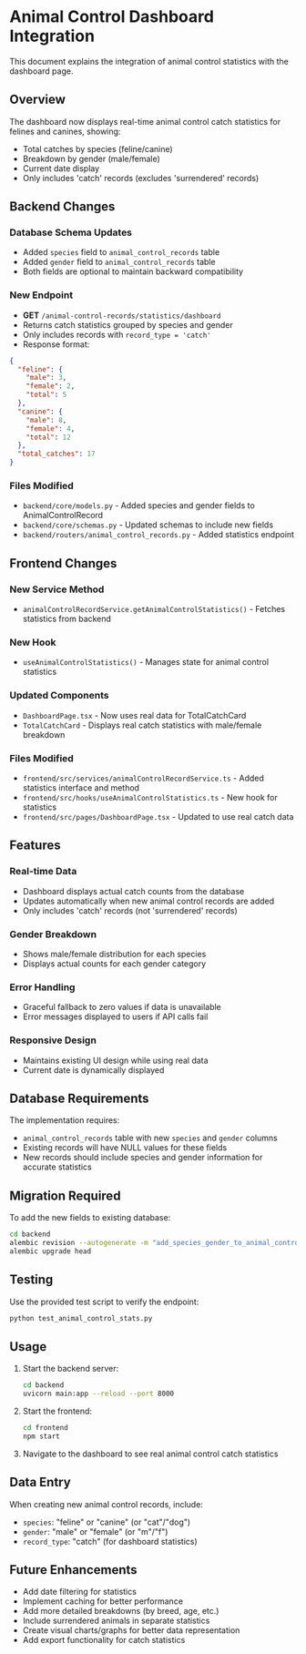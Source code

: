 # Animal Control Dashboard Integration

This document explains the integration of animal control statistics with the dashboard page.

## Overview

The dashboard now displays real-time animal control catch statistics for felines and canines, showing:
- Total catches by species (feline/canine)
- Breakdown by gender (male/female)
- Current date display
- Only includes 'catch' records (excludes 'surrendered' records)

## Backend Changes

### Database Schema Updates
- Added `species` field to `animal_control_records` table
- Added `gender` field to `animal_control_records` table
- Both fields are optional to maintain backward compatibility

### New Endpoint
- **GET** `/animal-control-records/statistics/dashboard`
- Returns catch statistics grouped by species and gender
- Only includes records with `record_type = 'catch'`
- Response format:
```json
{
  "feline": {
    "male": 3,
    "female": 2,
    "total": 5
  },
  "canine": {
    "male": 8,
    "female": 4,
    "total": 12
  },
  "total_catches": 17
}
```

### Files Modified
- `backend/core/models.py` - Added species and gender fields to AnimalControlRecord
- `backend/core/schemas.py` - Updated schemas to include new fields
- `backend/routers/animal_control_records.py` - Added statistics endpoint

## Frontend Changes

### New Service Method
- `animalControlRecordService.getAnimalControlStatistics()` - Fetches statistics from backend

### New Hook
- `useAnimalControlStatistics()` - Manages state for animal control statistics

### Updated Components
- `DashboardPage.tsx` - Now uses real data for TotalCatchCard
- `TotalCatchCard` - Displays real catch statistics with male/female breakdown

### Files Modified
- `frontend/src/services/animalControlRecordService.ts` - Added statistics interface and method
- `frontend/src/hooks/useAnimalControlStatistics.ts` - New hook for statistics
- `frontend/src/pages/DashboardPage.tsx` - Updated to use real catch data

## Features

### Real-time Data
- Dashboard displays actual catch counts from the database
- Updates automatically when new animal control records are added
- Only includes 'catch' records (not 'surrendered' records)

### Gender Breakdown
- Shows male/female distribution for each species
- Displays actual counts for each gender category

### Error Handling
- Graceful fallback to zero values if data is unavailable
- Error messages displayed to users if API calls fail

### Responsive Design
- Maintains existing UI design while using real data
- Current date is dynamically displayed

## Database Requirements

The implementation requires:
- `animal_control_records` table with new `species` and `gender` columns
- Existing records will have NULL values for these fields
- New records should include species and gender information for accurate statistics

## Migration Required

To add the new fields to existing database:
```bash
cd backend
alembic revision --autogenerate -m "add_species_gender_to_animal_control_records"
alembic upgrade head
```

## Testing

Use the provided test script to verify the endpoint:
```bash
python test_animal_control_stats.py
```

## Usage

1. Start the backend server:
   ```bash
   cd backend
   uvicorn main:app --reload --port 8000
   ```

2. Start the frontend:
   ```bash
   cd frontend
   npm start
   ```

3. Navigate to the dashboard to see real animal control catch statistics

## Data Entry

When creating new animal control records, include:
- `species`: "feline" or "canine" (or "cat"/"dog")
- `gender`: "male" or "female" (or "m"/"f")
- `record_type`: "catch" (for dashboard statistics)

## Future Enhancements

- Add date filtering for statistics
- Implement caching for better performance
- Add more detailed breakdowns (by breed, age, etc.)
- Include surrendered animals in separate statistics
- Create visual charts/graphs for better data representation
- Add export functionality for catch statistics 